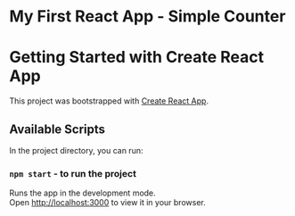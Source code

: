# My First React App - Simple Counter

# Getting Started with Create React App

This project was bootstrapped with [Create React App](https://github.com/facebook/create-react-app).

## Available Scripts

In the project directory, you can run:

### `npm start` - to run the project

Runs the app in the development mode.\
Open [http://localhost:3000](http://localhost:3000) to view it in your browser.
